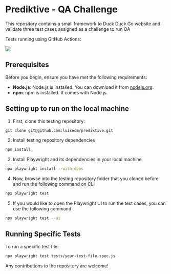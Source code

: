 # Prediktive - QA Challenge

This repository contains a small framework to Duck Duck Go website and validate three test cases assigned as a challenge to run QA

Tests running using GitHub Actions:

<p align="left">
    <a href="https://github.com/luisecm/prediktive/actions"><img src="https://github.com/luisecm/prediktive/actions/workflows/ci-tests.yml/badge.svg" /></a>
</p>

## Prerequisites

Before you begin, ensure you have met the following requirements:

- **Node.js**: Node.js is installed. You can download it from [nodejs.org](https://nodejs.org/).
- **npm**: npm is installed. It comes with Node.js.

## Setting up to run on the local machine

1. First, clone this testing repository:

```sh
git clone git@github.com:luisecm/prediktive.git
```

2. Install testing repository dependencies

```sh
npm install
```

3. Install Playwright and its dependencies in your local machine

```sh
npx playwright install --with-deps
```

4. Now, browse into the testing repository folder that you cloned before and run the following command on CLI

```sh
npx playwright test
```

5. If you would like to open the Playwright UI to run the test cases, you can use the following command

```sh
npx playwright test --ui
```

## Running Specific Tests

To run a specific test file:

```sh
npx playwright test tests/your-test-file.spec.js
```

Any contributions to the repository are welcome!
